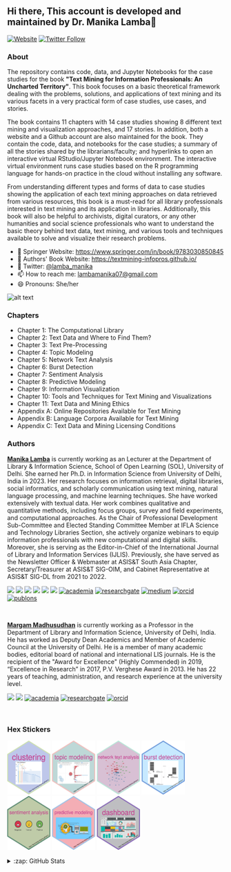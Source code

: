 ## Hi there, This account is developed and maintained by Dr. Manika Lamba👋
 [![Website](https://img.shields.io/website?label=textmining-inforpros&style=for-the-badge&url=https%3A%2F%2Ftextmining-infopros.github.io)](https://textmining-infopros.github.io)
 [![Twitter Follow](https://img.shields.io/twitter/follow/lamba_manika?color=1DA1F2&logo=twitter&style=for-the-badge)](https://twitter.com/lamba_manika)
 
 
### About 
The repository contains code, data, and Jupyter Notebooks for the case studies for the book __"Text Mining for Information Professionals: An Uncharted Territory"__. This book focuses on a basic theoretical framework dealing with the problems, solutions, and applications of text mining and its various facets in a very practical form of case studies, use cases, and stories.

The book contains 11 chapters with 14 case studies showing 8 different text mining and visualization approaches, and 17 stories. In addition, both a website and a Github account are also maintained for the book. They contain the code, data, and notebooks for the case studies; a summary of all the stories shared by the librarians/faculty; and hyperlinks to open an interactive virtual RStudio/Jupyter Notebook environment. The interactive virtual environment runs case studies based on the R programming language for hands-on practice in the cloud without installing any software.

From understanding different types and forms of data to case studies showing the application of each text mining approaches on data retrieved from various resources, this book is a must-read for all library professionals interested in text mining and its application in libraries. Additionally, this book will also be helpful to archivists, digital curators, or any other humanities and social science professionals who want to understand the basic theory behind text data, text mining, and various tools and techniques available to solve and visualize their research problems. 

- 🔭 Springer Website: https://www.springer.com/in/book/9783030850845
- 🔭 Authors' Book Website: https://textmining-infopros.github.io/
- 👯 Twitter: [@lamba_manika](https://twitter.com/lamba_manika)
- 📫 How to reach me: lambamanika07@gmail.com
- 😄 Pronouns: She/her

![alt text](https://github.com/textmining-infopros/textmining-infopros/blob/main/cover_lamba.jpg)

### Chapters

- Chapter 1: The Computational Library
- Chapter 2: Text Data and Where to Find Them?
- Chapter 3: Text Pre-Processing
- Chapter 4: Topic Modeling
- Chapter 5: Network Text Analysis
- Chapter 6: Burst Detection
- Chapter 7: Sentiment Analysis
- Chapter 8: Predictive Modeling
- Chapter 9: Information Visualization
- Chapter 10: Tools and Techniques for Text Mining and Visualizations
- Chapter 11: Text Data and Mining Ethics
- Appendix A: Online Repositories Available for Text Mining
- Appendix B: Language Corpora Available for Text Mining
- Appendix C: Text Data and Mining Licensing Conditions
 
### Authors

[__Manika Lamba__](https://manika-lamba.github.io) is currently working as an Lecturer at the Department of Library & Information Science, School of Open Learning (SOL), University of Delhi. She earned her Ph.D. in Information Science from University of Delhi, India in 2023. Her research focuses on information retrieval, digital libraries, social informatics, and scholarly communication using text mining, natural language processing, and machine learning techniques. She have worked extensively with textual data. Her work combines qualitative and quantitative methods, including focus groups, survey and field experiments, and computational approaches. As the Chair of Professional Development Sub-Committee and Elected Standing Committee Member at IFLA Science and Technology Libraries Section, she actively organize webinars to equip information professionals with new computational and digital skills. Moreover, she is serving as the Editor-in-Chief of the International Journal of Library and Information Services (IJLIS). Previously, she have served as the Newsletter Officer & Webmaster at ASIS&T South Asia Chapter, Secretary/Treasurer at ASIS&T SIG-OIM, and Cabinet Representative at ASIS&T SIG-DL from 2021 to 2022.

[<img src="https://img.icons8.com/doodle/30/000000/github--v1.png"/>](https://github.com/manika-lamba)  [<img src="https://img.icons8.com/doodle/30/000000/linkedin-circled.png"/>](https://www.linkedin.com/in/manika-lamba-978282a2/) [<img src="https://img.icons8.com/doodle/30/000000/twitter-circled.png"/>](https://twitter.com/lamba_manika)  [<img src="https://img.icons8.com/doodle/30/000000/youtube--v1.png"/>](https://www.youtube.com/channel/UChUjrjKX2pONUZrquNdifUA)  [<img src="https://img.icons8.com/doodle/30/000000/internet.png"/>](https://manika-lamba.github.io)  [<img src="https://img.icons8.com/doodle/30/000000/google-logo.png"/>](https://scholar.google.co.uk/citations?user=sfRS9iwAAAAJ&hl=en)  [<img src='https://cdn.jsdelivr.net/npm/simple-icons@3.0.1/icons/academia.svg' alt='academia' height='25'>](https://du-in.academia.edu/ManikaLamba)  [<img src='https://cdn.jsdelivr.net/npm/simple-icons@3.0.1/icons/researchgate.svg' alt='researchgate' height='30'>](https://www.researchgate.net/profile/Manika_Lamba3)  [<img src='https://cdn.jsdelivr.net/npm/simple-icons@3.0.1/icons/medium.svg' alt='medium' height='30'>](https://medium.com/@lambamanika07)  [<img src='https://cdn.jsdelivr.net/npm/simple-icons@3.0.1/icons/orcid.svg' alt='orcid' height='30'>](https://orcid.org/0000-0002-2022-3098)  [<img src='https://publons.com/static/images/logos/square/blue_white_shadow.png' alt='publons' height='30'>](https://publons.com/researcher/1395631/manika-lamba/)

<br/>


[__Margam Madhusudhan__](http://atfi.dlis.du.ac.in/drmadhusudhan.php) is currently working as a Professor in the Department of Library and Information Science, University of Delhi, India. He has worked as Deputy Dean Academics and Member of Academic Council at the University of Delhi. He is a member of many academic bodies, editorial board of national and international LIS journals. He is the recipient of the "Award for Excellence" (Highly Commended) in 2019, “Excellence in Research” in 2017, P.V. Verghese Award in 2013. He has 22 years of teaching, administration, and research experience at the university level.

[<img src="https://img.icons8.com/doodle/30/000000/internet.png"/>](http://atfi.dlis.du.ac.in/drmadhusudhan.php)
[<img src="https://img.icons8.com/doodle/30/000000/google-logo.png"/>](https://scholar.google.com/citations?user=Nc1DgqQAAAAJ&hl=en&oi=ao) [<img src='https://cdn.jsdelivr.net/npm/simple-icons@3.0.1/icons/academia.svg' alt='academia' height='25'>](https://independent.academia.edu/MadhusudhanMargam)
[<img src='https://cdn.jsdelivr.net/npm/simple-icons@3.0.1/icons/researchgate.svg' alt='researchgate' height='30'>](https://www.researchgate.net/profile/Madhusudhan-Margam)  [<img src='https://cdn.jsdelivr.net/npm/simple-icons@3.0.1/icons/orcid.svg' alt='orcid' height='30'>](http://orcid.org/0000-0002-1174-2099)

<br>

### Hex Stickers

<img src="https://github.com/textmining-infopros/chapter1/blob/master/clustering-hex.png" width="100" height="125"> <img src="https://github.com/textmining-infopros/chapter4/blob/master/topic-modeling-hex.png" width="100" height="125"> <img src="https://github.com/textmining-infopros/chapter5/blob/master/network-text-analysis-hex.png" width="100" height="125"> <img src="https://github.com/textmining-infopros/chapter6/blob/master/burst-detection-hex.png" width="100" height="125"> <img src="https://github.com/textmining-infopros/chapter7/blob/master/sentiment-analysis-hex.png" width="100" height="125"> <img src="https://github.com/textmining-infopros/chapter8/blob/master/predictive-modeling-hex.png" width="100" height="125"> <img src="https://github.com/textmining-infopros/dashboard/blob/main/hex-dashboard.png" width="100" height="125">




</details>

<details>
  <summary>:zap: GitHub Stats</summary>

 ![Text Mining](https://github-readme-stats.vercel.app/api?username=textmining-infopros&hide=contribs,prs,issues&count_private=true&show_icons=true&theme=radical)
 
 ![GitHub metrics](https://metrics.lecoq.io/textmining-infopros)  

![GitHub streak stats](https://github-readme-streak-stats.herokuapp.com/?user=textmining-infopros)  
 
 [![trophy](https://github-profile-trophy.vercel.app/?username=textmining-infopros)](https://github.com/ryo-ma/github-profile-trophy)

![GitHub Activity Graph](https://activity-graph.herokuapp.com/graph?username=textmining-infopros)  

![Profile views](https://gpvc.arturio.dev/textmining-infopros)  
 
